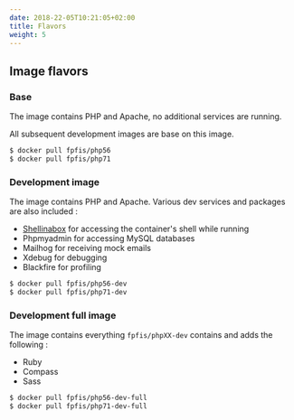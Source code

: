 ```yaml
---
date: 2018-22-05T10:21:05+02:00
title: Flavors
weight: 5
--- 
```


## Image flavors

### Base

The image contains PHP and Apache, no additional services are running.

All subsequent development images are base on this image.

```bash
$ docker pull fpfis/php56
$ docker pull fpfis/php71
```

### Development image

The image contains PHP and Apache. Various dev services and packages are also included :

 - [Shellinabox](shellinabox) for accessing the container's shell while running
 - Phpmyadmin for accessing MySQL databases
 - Mailhog for receiving mock emails
 - Xdebug for debugging
 - Blackfire for profiling
 
```bash
$ docker pull fpfis/php56-dev
$ docker pull fpfis/php71-dev
```

### Development full image

The image contains everything `fpfis/phpXX-dev` contains and adds the following :

 - Ruby
 - Compass
 - Sass
 
```bash
$ docker pull fpfis/php56-dev-full
$ docker pull fpfis/php71-dev-full
```
